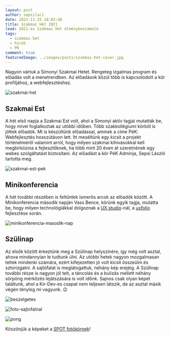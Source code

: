```yaml
---
layout: post
author: sepsilaci
date: 2021-11-25 18:03:48
title: Szakmai Hét 2021
lead: 2021-es Szakmai Hét élménybeszámoló
tags:
  - szakmai-het
  - hírek
  - PR
comment: true
featuredImage: ../images/posts/szakmai-het-cover.jpg
---
```


Nagyon vártuk a Simonyi Szakmai Hetet. Rengeteg izgalmas program és előadás volt a menetrendben. Az előadások közül több is kapcsolódott a kör profiljához, a webfejlesztéshez.

![szakmai-het](https://warp.sch.bme.hu/img/blobs/redirect/eyJfcmFpbHMiOnsibWVzc2FnZSI6IkJBaHBSZz09IiwiZXhwIjpudWxsLCJwdXIiOiJibG9iX2lkIn19--d967304f2860d66d4eb052ad4ac2fb7d350c8ddf/szakmai-het-cover.jpg)

## Szakmai Est

A hét első napja a Szakmai Est volt, ahol a Simonyi aktív tagjai mutatták be, hogy mivel foglalkoztak az utóbbi időben. Több szakkollégiumi körből is jöttek előadók. Mi is készültünk előadással, aminek a címe PéK: Webfejlesztés hosszútávon lett. Itt meséltünk egy kicsit a projekt történelméről valamint arról, hogy milyen szakmai kihívásokkal kell megbirkóznia a fejlesztőknek, ha több mint 20 éven át szeretnének egy webes szolgáltatást biztosítani. Az előadást a kör PéK Adminja, Sepsi László tartotta meg.

![szakmai-est-pek](https://warp.sch.bme.hu/img/blobs/redirect/eyJfcmFpbHMiOnsibWVzc2FnZSI6IkJBaHBSdz09IiwiZXhwIjpudWxsLCJwdXIiOiJibG9iX2lkIn19--8bdd736197e9e504ed6acac49303e6856472c548/minikonf-pek-eloadas.jpg)

## Minikonferencia

A hét további részében is feltűntek ismerős arcok az előadók között. A Minikonferencia második napján Vass Bence, körünk egyik tagja, mutatta be, hogy milyen technológiákkal dolgoznak a [UX studio](https://uxstudioteam.com/)-nál, a [uxfolio](https://uxfol.io/) fejlesztése során.

![minikonferencia-masodik-nap](https://warp.sch.bme.hu/img/blobs/redirect/eyJfcmFpbHMiOnsibWVzc2FnZSI6IkJBaHBTQT09IiwiZXhwIjpudWxsLCJwdXIiOiJibG9iX2lkIn19--8d8d74ee3b22b71c610951204f9bf75495bfbb12/minikonf-masodik-nap.jpg)

## Szülinap

Az elsők között érkeztünk meg a Szülinap helyszínére, így még volt asztal, ahova mindannyian le tudtunk ülni. Az utóbbi hetek nagyon mozgalmasan teltek mindenki számára, ezért kifejezetten jó volt kicsit összeülni és sztorizgatni. A sajtófalat is meglátogattuk, néhány kép erejéig. A Szülinap további része is nagyon jól telt, a táncolás és a bulizás mellett néhány sörpöng mérkőzés lejátszására is volt időnk. Sajnos csak olyan képet találtunk, ahol a Kir-Dev-es csapat nem teljesen látszik, de az asztal másik végén tényleg mi vagyunk. :wink:

![beszelgetes](https://warp.sch.bme.hu/img/blobs/redirect/eyJfcmFpbHMiOnsibWVzc2FnZSI6IkJBaHBSQT09IiwiZXhwIjpudWxsLCJwdXIiOiJibG9iX2lkIn19--8cec0c76ed80e7d138a6236a13ef1eccd7ba724a/kir-dev-at-simonyi-szulinap-table.jpg)

![foto-sajtofalnal](https://warp.sch.bme.hu/img/blobs/redirect/eyJfcmFpbHMiOnsibWVzc2FnZSI6IkJBaHBRZz09IiwiZXhwIjpudWxsLCJwdXIiOiJibG9iX2lkIn19--8c0201879b26e0649ca7ca7c6728c8a9cea28529/kir-dev-simonyi-szulinap.jpg)

![pong](https://warp.sch.bme.hu/img/blobs/redirect/eyJfcmFpbHMiOnsibWVzc2FnZSI6IkJBaHBSUT09IiwiZXhwIjpudWxsLCJwdXIiOiJibG9iX2lkIn19--55c184c47101981a6b4c414370fea574f2a2d24e/kir-dev-at-simonyi-szulinap-pong.jpg.jpg)

Köszönjük a képeket a [SPOT fotókörnek](https://spot.sch.bme.hu/)!
